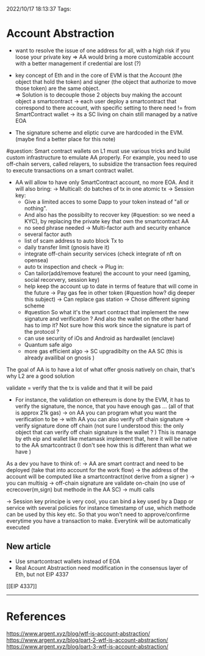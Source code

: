 2022/10/17 18:13:37
Tags:

# Account Abstraction

- want to resolve the issue of one address for all, with a high risk if you loose your private key
=> AA would bring a more customizable account with a better management if credential are lost (?)
- key concept of Eth and in the core of EVM is that the Account (the object that hold the token) and
signer (the object that authorize to move those token) are the same object.  
=> Solution is to decouple those 2 objects buy making the account object a smartcontract
-> each user deploy a smartcontract that correspond to there account, with specific setting to there need
!= from SmartContract wallet 
    -> its a SC living on chain still managed by a native EOA

- The signature scheme and eliptic curve are hardcoded in the EVM. (maybe find a better place for this note)

#question:  Smart contract wallets on L1 must use various tricks and build custom infrastructure to emulate AA properly. For example, you need to use off-chain servers, called relayers, to subsidize the transaction fees required to execute transactions on a smart contract wallet.


- AA will allow to have only SmartContract account, no more EOA. And it will also bring:
-> Multicall: do batches of tx in one atomic tx
-> Session key: 
    - Give a limited acces to some Dapp to your token instead of "all or nothing". 
    - And also has the possibilty to recover key (#question: so we need a KYC), by replacing the private 
        key that own the smartcontract AA 
    - no seed phrase needed 
-> Multi-factor auth and security enhance
    - several factor auth
    - list of scam address to auto block Tx to 
    - daily transfer limit (gnosis have it)
    - integrate off-chain security services (check integrate of nft on opensea)
    - auto tx inspection and check 
-> Plug in:
    - Can tailor(add/remove feature) the account to your need (gaming, social recorvery, session key)
    - help keep the account up to date in terms of feature that will come in the future 
-> Pay gas fee in other token (#question how? dig deeper this subject)
-> Can replace gas station 
-> Chose different signing scheme
    - #question So what it's the smart contract that implement the new signature and verification ? And
        also the wallet on the other hand has to imp it? Not sure how this work since the signature is part
        of the protocol ?
    - can use security of iOs and Android as hardwallet (enclave)
    - Quantum safe algo
    - more gas efficient algo 
-> SC upgradibilty on the AA SC (this is already availibal on gnosis )

The goal of AA is to have a lot of what offer gnosis natively on chain, that's why L2 are a good solution

validate = verify that the tx is valide and that it will be paid
- For instance, the validation on ethereum is done by the EVM, it has to verify the signature, the nonce, 
    that you have enough gas ... (all of that is approx 21k gas)
-> on AA you can program what you want the verification to be 
-> with AA you can also verify off chain signature 
-> verify signature done off chain (not sure I understood this: the only object that can verify off chain 
    signature is the wallet ? ) This is manage by eth eip and wallet like metamask implement that, here 
    it will be native to the AA smartcontract (I don't see how this is different than what we have )

As a dev you have to think of: 
-> AA are smart contract and need to be deployed (take that into account for the work flow)
-> the address of the account will be computed like a smartcontract(not derive from a signer )
-> you can multisig
-> off-chain signature are validate on-chain (no use of ecrecover(m,sign) but methode in the AA SC)
-> multi calls

-> Session key principe is very cool, you can bind a key used by a Dapp or service with several policies
    for instance timestamp of use, which methode can be used by this key etc. So that you won't need to 
    approve/confirme everytime you have a transaction to make. Everytink will be automatically executed 
    


## New article 

- Use smartcontract wallets instead of EOA
- Real Acount Abstraction need modification in the consensus layer of Eth, but
    not EIP 4337

[[EIP 4337]]

    
---
# References

https://www.argent.xyz/blog/wtf-is-account-abstraction/
https://www.argent.xyz/blog/part-2-wtf-is-account-abstraction/
https://www.argent.xyz/blog/part-3-wtf-is-account-abstraction/